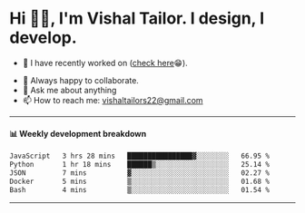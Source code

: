 # Hi 👋🏻, I'm Vishal Tailor. I design, I develop.

- 🔭 I have recently worked on ([check here](https://vishaltailor.com)😁).
<!-- - 🎦 Currently watching: JavaScript: The Hard Parts By Will Sentance. -->
- 👯 Always happy to collaborate.
- 💬 Ask me about anything
- 📫 How to reach me: <a href="mailto:vishaltailors22@gmail.com">vishaltailors22@gmail.com</a>

<hr /> 
<h4>📊 Weekly development breakdown</h4>
<!--START_SECTION:waka-->

```txt
JavaScript   3 hrs 28 mins   ████████████████▓░░░░░░░░   66.95 %
Python       1 hr 18 mins    ██████▒░░░░░░░░░░░░░░░░░░   25.14 %
JSON         7 mins          ▓░░░░░░░░░░░░░░░░░░░░░░░░   02.27 %
Docker       5 mins          ▒░░░░░░░░░░░░░░░░░░░░░░░░   01.68 %
Bash         4 mins          ▒░░░░░░░░░░░░░░░░░░░░░░░░   01.54 %
```

<!--END_SECTION:waka-->
<hr /> 

<!-- ![](./profile-3d-contrib/profile-green-animate.svg) -->
